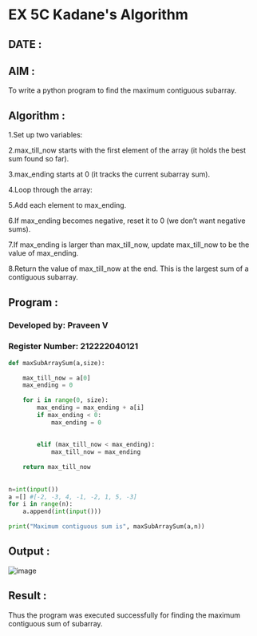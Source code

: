 # EX 5C Kadane's Algorithm

## DATE :

## AIM :

To write a python program to find the maximum contiguous subarray.

## Algorithm :

1.Set up two variables:

2.max_till_now starts with the first element of the array (it holds the best sum found so far).

3.max_ending starts at 0 (it tracks the current subarray sum).

4.Loop through the array:

5.Add each element to max_ending.

6.If max_ending becomes negative, reset it to 0 (we don’t want negative sums).

7.If max_ending is larger than max_till_now, update max_till_now to be the value of max_ending.

8.Return the value of max_till_now at the end. This is the largest sum of a contiguous subarray.   

## Program :

### Developed by: Praveen V
### Register Number:  212222040121

```py
def maxSubArraySum(a,size):
    
    max_till_now = a[0]
    max_ending = 0
    
    for i in range(0, size):
        max_ending = max_ending + a[i]
        if max_ending < 0:
            max_ending = 0
        
        
        elif (max_till_now < max_ending):
            max_till_now = max_ending
            
    return max_till_now
    
    
n=int(input())  
a =[] #[-2, -3, 4, -1, -2, 1, 5, -3]
for i in range(n):
    a.append(int(input()))
  
print("Maximum contiguous sum is", maxSubArraySum(a,n))
```

## Output :

![image](https://github.com/user-attachments/assets/a3cab0c3-35e1-456e-aafe-b18dac632d29)


## Result :

Thus the program was executed successfully for finding the maximum contiguous sum of subarray.
